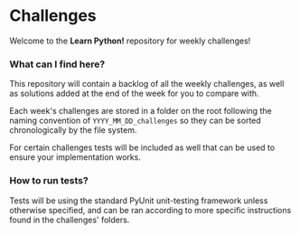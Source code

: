 # Challenges

Welcome to the **Learn Python!** repository for weekly challenges!

### What can I find here?

This repository will contain a backlog of all the weekly challenges, as well as solutions added at the end of the week for you to compare with.

Each week's challenges are stored in a folder on the root following the naming convention of `YYYY_MM_DD_challenges` so they can be sorted chronologically by the file system.

For certain challenges tests will be included as well that can be used to ensure your implementation works.

### How to run tests?

Tests will be using the standard PyUnit unit-testing framework unless otherwise specified, and can be ran according to more specific instructions found in the challenges' folders.
